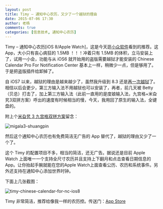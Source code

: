 ```yaml
---
layout: post
title: Timy – 通知中心农历，又少了一个越狱的理由
date: 2015-07-06 17:30
author: 老杨
comments: true
categories: [信息技术, 通知中心农历]
---
```

Timy – 通知中心农历[iOS 8/Apple Watch]，这是今天逛<a href="http://www.appinn.com/timy-for-ios/" rel="nofollow">小众软件</a>看到的推荐。这 App，大小只有丧心病狂的 1.5MB ！！！冲着只有 1.5MB 的体积，立马安装上了，试用一小会，功能与从 iOS6 就开始用的盗版需要越狱才能安装的 Chinese Calendar Pro For Notification Center 基本上一样，稍微少一点，但是够用了。于是把盗版插件给卸掉了。
<!--more-->
自 iOS7 以来，越狱的理由是越来越少了，虽然我升级到 8.3 还是<a href="http://cyhour.com/182" target="_blank">再一次越狱</a>了。相信以后会更少，第三方输入法不用越狱也可以安装了，再者，前几天被 Betty（贝总）打击了，加上第三方输入法（此前一直用的是度娘输入法，九宫格+米旮旯3双拼方案）呼出的速度有时候相当的慢，今天，我用回了原生的输入法，全键盘的。

附上个<a href="http://bbs.dospy.com/thread-4414845-1-190-1.html" target="_blank" rel="nofollow">米旮旯 3 九宫格双拼方案</a>留念：

<img src="//cyhour.com/wp-content/uploads/2015/07/migala3-shuangpin.png" alt=" migala3-shuangpin " />

然后这个通知中心农历也有免费简洁无广告的 App 替代了，越狱的理由又少了一个了。

这个 Timy 的配置项目不多，相当的简洁，还无广告。据说还是目前 Apple Watch 上面唯一一个支持全尺寸农历并且支持上下翻月和点击查看日期信息的App。让你抬起手腕就能在您的Apple Watch上面查看公历、农历和系统事件。另外还支持在通知中心添加世界时钟。

下面上几张截图：

<img src="//cyhour.com/wp-content/uploads/2015/07/timy-chinese-calendar-for-nc-ios8.png" alt=" timy-chinese-calendar-for-nc-ios8 " />

Timy 非常简洁，推荐给像我一样的农历控。传送门：<a href="https://itunes.apple.com/cn/app/id982983957" target="_blank" rel="nofollow">App Store</a>
